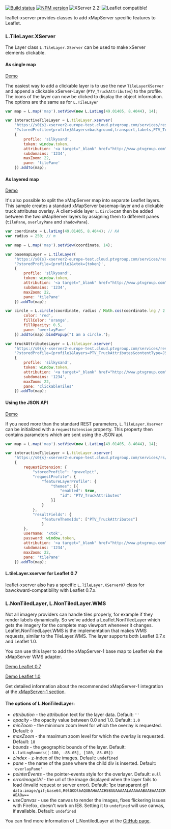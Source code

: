 [![Build status](https://travis-ci.org/ptv-logistics/leaflet-xserver.svg)](https://travis-ci.org/ptv-logistics/leaflet-xserver)
[![NPM version](https://img.shields.io/npm/v/leaflet-xserver.svg)](https://www.npmjs.com/package/leaflet-xserver)
![XServer 2.2!](https://img.shields.io/badge/XServer-2.2-blue.svg?style=flat)
![Leaflet compatible!](https://img.shields.io/badge/Leaflet-0.7.7%2F1.0.2-blue.svg?style=flat)

leaflet-xserver provides classes to add xMapServer specific features to Leaflet.

### L.TileLayer.XServer

The Layer class `L.TileLayer.XServer` can be used to make xServer elements clickable. 

#### As single map
[Demo](https://ptv-logistics.github.io/xserverjs/boilerplate/Leaflet-Clickable.1.0.html)

The easiest way to add a clickable layer is to use the new `TileLayerXServer` and append a clickable xServer-Layer (`PTV_TruckAttributes`) to the profile. The icons of the layer can now be clicked to display the object information. The options are the same as for `L.TileLayer`

```javascript
var map = L.map('map').setView(new L.LatLng(49.01405, 8.4044), 14);

var interactiveTileLayer = L.tileLayer.xserver(
    'https://s0{s}-xserver2-europe-test.cloud.ptvgroup.com/services/rest/XMap/tile/{z}/{x}/{y}' +
    '?storedProfile={profile}&layers=background,transport,labels,PTV_TruckAttributes&contentType=JSON&xtok={token}',
    {
        profile: 'silkysand',
        token: window.token,
        attribution: '<a target="_blank" href="http://www.ptvgroup.com">PTV</a>, HERE',
        subdomains: '1234',
        maxZoom: 22,
        pane: 'tilePane'
    }).addTo(map);
```

#### As layered map
[Demo](https://ptv-logistics.github.io/xserverjs/boilerplate/Leaflet-Clickable-Layered.1.0.html)

It's also possible to split the xMapServer map into separate Leaflet layers. This sample creates a standard xMapServer basemap-layer and a clickable truck attributes overlay. A client-side layer `L.Circle`can then be added between the two xMapServer layers by assigning them to different panes (`tilePane`, `overlayPane` and  `shadowPane`).

```javascript
var coordinate = L.latLng(49.01405, 8.4044); // KA
var radius = 250; // m

var map = L.map('map').setView(coordinate, 14);

var basemapLayer = L.tileLayer(
    'https://s0{s}-xserver2-europe-test.cloud.ptvgroup.com/services/rest/XMap/tile/{z}/{x}/{y}' +
    '?storedProfile={profile}&xtok={token}',
    {
        profile: 'silkysand',
        token: window.token,
        attribution: '<a target="_blank" href="http://www.ptvgroup.com">PTV</a>, HERE',
        subdomains: '1234',
        maxZoom: 22,
        pane: 'tilePane'
    }).addTo(map);

var circle = L.circle(coordinate, radius / Math.cos(coordinate.lng / 2 / Math.PI), {
        color: 'red',
        fillColor: 'orange',
        fillOpacity: 0.5,
        pane: 'overlayPane'
    }).addTo(map).bindPopup("I am a circle.");

var truckAttributesLayer = L.tileLayer.xserver(
    'https://s0{s}-xserver2-europe-test.cloud.ptvgroup.com/services/rest/XMap/tile/{z}/{x}/{y}' +
    '?storedProfile={profile}&layers=PTV_TruckAttributes&contentType=JSON&xtok={token}',
    {
        profile: 'silkysand',
        token: window.token,
        attribution: '<a target="_blank" href="http://www.ptvgroup.com">PTV</a>, HERE',
        subdomains: '1234',
        maxZoom: 22,
        pane: 'clickableTiles'
    }).addTo(map);
```

#### Using the JSON API
[Demo](https://ptv-logistics.github.io/xserverjs/boilerplate/Leaflet-Clickable.1.0-rs.html)

If you need more than the standard REST parameters, `L.TileLayer.Xserver` can be initialized with a `requestExtension` property. This property then contains parameters which are sent using the JSON api.

```javascript
var map = L.map('map').setView(new L.LatLng(49.01405, 8.4044), 14);

var interactiveTileLayer = L.tileLayer.xserver(
    'https://s0{s}-xserver2-europe-test.cloud.ptvgroup.com/services/rs/XMap/renderMap',
    {
        requestExtension: {
            "storedProfile": "gravelpit",
            "requestProfile": {
                "featureLayerProfile": {
                    "themes": [{
                        "enabled": true,
                        "id": "PTV_TruckAttributes"
                    }]
                }
            },
            "resultFields": {
                "featureThemeIds": ["PTV_TruckAttributes"]
                }
        },
        username: 'xtok',
        password: window.token,
        attribution: '<a target="_blank" href="http://www.ptvgroup.com">PTV</a>, HERE',
        subdomains: '1234',
        maxZoom: 22,
        pane: 'tilePane'
    }).addTo(map);
```

#### L.tileLayer.xserver for Leaflet 0.7

leaflet-xserver also has a specific `L.TileLayer.XServer07` class for bawckward-compatibility with Leaflet 0.7.x.

### L.NonTiledLayer, L.NonTiledLayer.WMS

Not all imagery providers can handle tiles properly, for example if they render labels dynamically.
So we've added a Leaflet.NonTiledLayer which gets the imagery for the complete map viewport whenever it changes.
Leaflet.NonTiledLayer.WMS is the implementation that makes WMS requests, similar to the TileLayer.WMS. The layer supports both Leaflet 0.7.x and Leaflet 1.0.

You can use this layer to add the xMapServer-1 base map to Leaflet via the xMapServer WMS adapter. 

[Demo Leaflet 0.7](https://ptv-logistics.github.io/xserverjs/boilerplate/xmap-1/Leaflet.0.7.html)

[Demo Leaflet 1.0](https://ptv-logistics.github.io/xserverjs/boilerplate/xmap-1/Leaflet.1.0.html)

Get detailed information about the recommended xMapServer-1 integration at the [xMapServer-1 section](https://github.com/ptv-logistics/xserverjs/tree/master/boilerplate/xmap-1/).

#### The options of L.NonTiledLayer:

* *attribution* - the attribution text for the layer data. Default: ```''```
* *opacity* - the opacity value between 0.0 and 1.0. Default: ```1.0```
* *minZoom* - the minimum zoom level for which the overlay is requested. Default: ```0```
* *maxZoom* - the maximum zoom level for which the overlay is requested. Default: ```18```
* *bounds* - the geographic bounds of the layer. Default: ```L.latLngBounds([-180, -85.05], [180, 85.05])```
* *zIndex* - z-index of the images. Default: ```undefined```
* *pane* - the name of the pane where the child div is inserted. Default: ```'overlayPane'``` 
* *pointerEvents* - the pointer-events style for the overlayer. Default: ```null```
* *errorImageUrl* - the url of the image displayed when the layer fails to load (invalid request or server error). Default: 1px transparent gif ```data:image/gif;base64,R0lGODlhAQABAHAAACH5BAUAAAAALAAAAAABAAEAAAICRAEAOw==```
* *useCanvas* - use the canvas to render the images, fixes flickering issues with Firefox, doesn't work on IE8. Setting it to ```undefined``` will use canvas, if available. Default: ```undefined``` 

You can find more information of L.NontiledLayer at the [GitHub page](https://github.com/ptv-logistics/Leaflet.NonTiledLayer).
